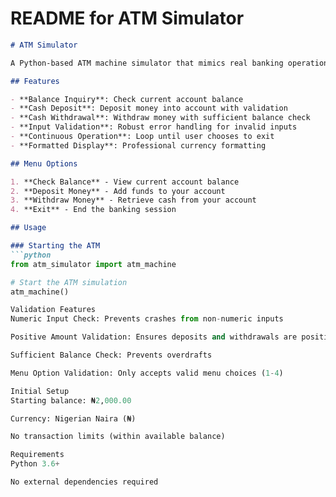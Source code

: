 
# README for ATM Simulator

```markdown
# ATM Simulator

A Python-based ATM machine simulator that mimics real banking operations with a user-friendly command-line interface.

## Features

- **Balance Inquiry**: Check current account balance
- **Cash Deposit**: Deposit money into account with validation
- **Cash Withdrawal**: Withdraw money with sufficient balance check
- **Input Validation**: Robust error handling for invalid inputs
- **Continuous Operation**: Loop until user chooses to exit
- **Formatted Display**: Professional currency formatting

## Menu Options

1. **Check Balance** - View current account balance
2. **Deposit Money** - Add funds to your account
3. **Withdraw Money** - Retrieve cash from your account
4. **Exit** - End the banking session

## Usage

### Starting the ATM
```python
from atm_simulator import atm_machine

# Start the ATM simulation
atm_machine()

Validation Features
Numeric Input Check: Prevents crashes from non-numeric inputs

Positive Amount Validation: Ensures deposits and withdrawals are positive

Sufficient Balance Check: Prevents overdrafts

Menu Option Validation: Only accepts valid menu choices (1-4)

Initial Setup
Starting balance: ₦2,000.00

Currency: Nigerian Naira (₦)

No transaction limits (within available balance)

Requirements
Python 3.6+

No external dependencies required
